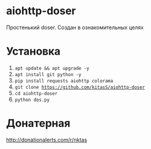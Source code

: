 # aiohttp-doser
Простенький doser. Создан в ознакомительных целях

# Установка
1. <code>apt update && apt upgrade -y</code>
2. <code>apt install git python -y</code> 
3. <code>pip install requests aiohttp colorama</code>
4. <code>git clone https://github.com/kitasS/aiohttp-doser</code>
5. <code>cd aiohttp-doser</code>
6. <code>python dos.py</code>

# Донатерная
http://donationalerts.com/r/nktas
